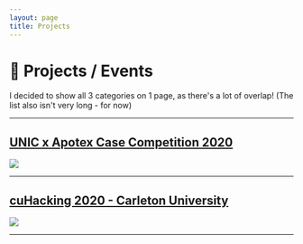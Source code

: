 ```yaml
---
layout: page
title: Projects
---
```

<h1>
  📍 Projects / Events
</h1>
<p>
  I decided to show all 3 categories on 1 page, as there's a lot of overlap! (The list also isn't very long - for now) 
</p>
<hr>

## <a href="{{ site.baseurl }}projects/unic">UNIC x Apotex Case Competition 2020</a> 
<a href="{{ site.baseurl }}projects/unic">
    <img src="{{ site.baseurl }}assets/unic/unic.jpg">
</a>
<hr>

## <a href="{{ site.baseurl }}projects/cuhacking">cuHacking 2020 - Carleton University</a> 
<a href="{{ site.baseurl }}projects/cuhacking">
    <img src="{{ site.baseurl }}assets/cuHacking/cuhacking1.jpg">
</a>
<hr>